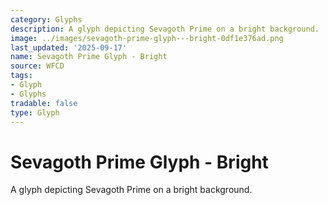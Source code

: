 ```yaml
---
category: Glyphs
description: A glyph depicting Sevagoth Prime on a bright background.
image: ../images/sevagoth-prime-glyph---bright-0df1e376ad.png
last_updated: '2025-09-17'
name: Sevagoth Prime Glyph - Bright
source: WFCD
tags:
- Glyph
- Glyphs
tradable: false
type: Glyph
---
```


# Sevagoth Prime Glyph - Bright

A glyph depicting Sevagoth Prime on a bright background.

